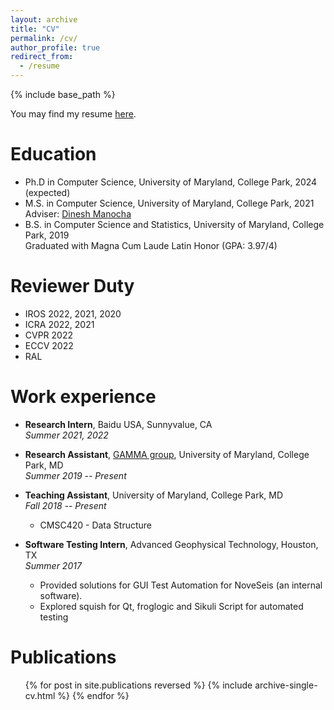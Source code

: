 ```yaml
---
layout: archive
title: "CV"
permalink: /cv/
author_profile: true
redirect_from:
  - /resume
---
```


{% include base_path %}

You may find my resume <a href="http://rayguan97.github.io/files/resume.pdf">here</a>.

Education
======
* Ph.D in Computer Science, University of Maryland, College Park, 2024 (expected) <br>
    <!-- Adviser: [Dinesh Manocha](https://www.cs.umd.edu/people/dmanocha)
             [Ming Lin](https://www.cs.umd.edu/people/lin) -->
* M.S. in Computer Science, University of Maryland, College Park, 2021  <br>
    Adviser: [Dinesh Manocha](https://www.cs.umd.edu/people/dmanocha)
* B.S. in Computer Science and Statistics, University of Maryland, College Park, 2019 <br>
    Graduated with Magna Cum Laude Latin Honor (GPA: 3.97/4)
    
Reviewer Duty
======
* IROS 2022, 2021, 2020
* ICRA 2022, 2021
* CVPR 2022
* ECCV 2022
* RAL

Work experience
======
* **Research Intern**, Baidu USA, Sunnyvalue, CA  <br>
  *Summer 2021, 2022*

* **Research Assistant**, [GAMMA group](https://gamma.umd.edu/), University of Maryland, College Park, MD <br>
  *Summer 2019 -- Present*

* **Teaching Assistant**, University of Maryland, College Park, MD <br>
  *Fall 2018 -- Present*
  * CMSC420 - Data Structure

* **Software Testing Intern**, Advanced Geophysical Technology, Houston, TX <br>
  *Summer 2017*
  * Provided solutions for GUI Test Automation for NoveSeis (an internal software).
  * Explored squish for Qt, froglogic and Sikuli Script for automated testing

Publications
======
  <ul>{% for post in site.publications reversed %}
    {% include archive-single-cv.html %}
  {% endfor %}</ul>

